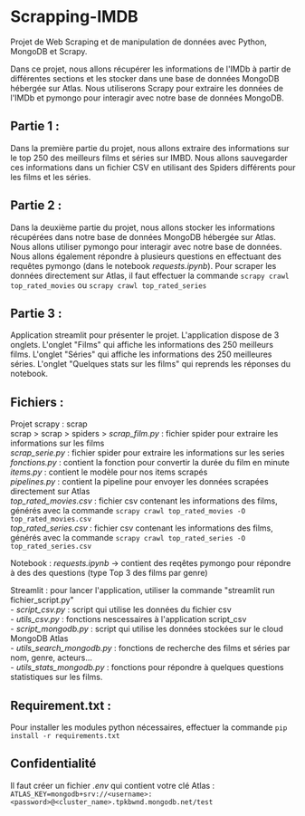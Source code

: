 # Scrapping-IMDB

Projet de Web Scraping et de manipulation de données avec Python, MongoDB et Scrapy.

Dans ce projet, nous allons récupérer les informations de l'IMDb à partir de différentes sections et les stocker dans une base de données MongoDB hébergée sur Atlas. Nous utiliserons Scrapy pour extraire les données de l'IMDb et pymongo pour interagir avec notre base de données MongoDB.

## Partie 1 :
Dans la première partie du projet, nous allons extraire des informations sur le top 250 des meilleurs films et séries sur IMBD.
Nous allons sauvegarder ces informations dans un fichier CSV en utilisant des Spiders différents pour les films et les séries.

## Partie 2 : 
Dans la deuxième partie du projet, nous allons stocker les informations récupérées dans notre base de données MongoDB hébergée sur Atlas. Nous allons utiliser pymongo pour interagir avec notre base de données. Nous allons également répondre à plusieurs questions en effectuant des requêtes pymongo (dans le notebook *requests.ipynb*). Pour scraper les données directement sur Atlas, il faut effectuer la commande `scrapy crawl top_rated_movies` ou `scrapy crawl top_rated_series`

## Partie 3 : 
Application streamlit pour présenter le projet. L'application dispose de 3 onglets. 
L'onglet "Films" qui affiche les informations des 250 meilleurs films. L'onglet "Séries" qui affiche les informations des 250 meilleures séries.
L'onglet "Quelques stats sur les films" qui reprends les réponses du notebook.

## Fichiers :
Projet scrapy : scrap  
    scrap > scrap > spiders > *scrap_film.py* : fichier spider pour extraire les informations sur les films  
                              *scrap_serie.py* : fichier spider pour extraire les informations sur les series  
                    *fonctions.py* : contient la fonction pour convertir la durée du film en minute  
                    *items.py* : contient le modèle pour nos items scrapés  
                    *pipelines.py* : contient la pipeline pour envoyer les données scrapées directement sur Atlas  
                    *top_rated_movies.csv* : fichier csv contenant les informations des films, générés avec la commande `scrapy crawl top_rated_movies -O top_rated_movies.csv`  
                    *top_rated_series.csv* : fichier csv contenant les informations des films, générés avec la commande `scrapy crawl top_rated_series -O top_rated_series.csv`  
  


Notebook : *requests.ipynb* -> contient des reqêtes pymongo pour répondre à des des questions (type Top 3 des films par genre)
  


Streamlit : pour lancer l'application, utiliser la commande "streamlit run fichier_script.py"  
    - *script_csv.py* : script qui utilise les données du fichier csv  
    - *utils_csv.py* : fonctions nescessaires à l'application script_csv  
    - *script_mongodb.py* : script qui utilise les données stockées sur le cloud MongoDB Atlas  
    - *utils_search_mongodb.py* : fonctions de recherche des films et séries par nom, genre, acteurs...  
    - *utils_stats_mongodb.py* : fonctions pour répondre à quelques questions statistiques sur les films.  
                   
## Requirement.txt :
Pour installer les modules python nécessaires, effectuer la commande `pip install -r requirements.txt`

## Confidentialité
Il faut créer un fichier *.env* qui contient votre clé Atlas :  
`ATLAS_KEY=mongodb+srv://<username>:<password>@<cluster_name>.tpkbwnd.mongodb.net/test`

